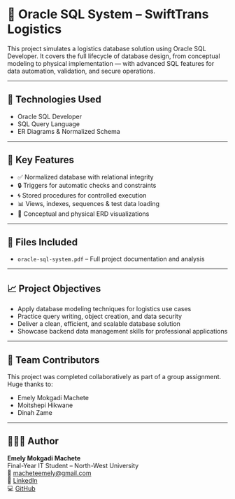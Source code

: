# 🧠 Oracle SQL System – SwiftTrans Logistics

This project simulates a logistics database solution using Oracle SQL Developer. It covers the full lifecycle of database design, from conceptual modeling to physical implementation — with advanced SQL features for data automation, validation, and secure operations.

---

## 🔧 Technologies Used

- Oracle SQL Developer  
- SQL Query Language  
- ER Diagrams & Normalized Schema

---

## 🚚 Key Features

- ✅ Normalized database with relational integrity  
- 🔒 Triggers for automatic checks and constraints  
- 🌀 Stored procedures for controlled execution  
- 📊 Views, indexes, sequences & test data loading  
- 📁 Conceptual and physical ERD visualizations

---

## 📄 Files Included

- `oracle-sql-system.pdf` – Full project documentation and analysis

---

## 📈 Project Objectives

- Apply database modeling techniques for logistics use cases  
- Practice query writing, object creation, and data security  
- Deliver a clean, efficient, and scalable database solution  
- Showcase backend data management skills for professional applications

---

## 👥 Team Contributors

This project was completed collaboratively as part of a group assignment. Huge thanks to:

- Emely Mokgadi Machete  
- Moitshepi Hikwane  
- Dinah Zame  
  

---

## 🙋🏽‍♀️ Author

**Emely Mokgadi Machete**  
Final-Year IT Student – North-West University  
📧 [macheteemely@gmail.com](mailto:macheteemely@gmail.com)  
🔗 [LinkedIn](https://www.linkedin.com/in/emelymachete/)  
💻 [GitHub](https://github.com/EmelyMachete)
